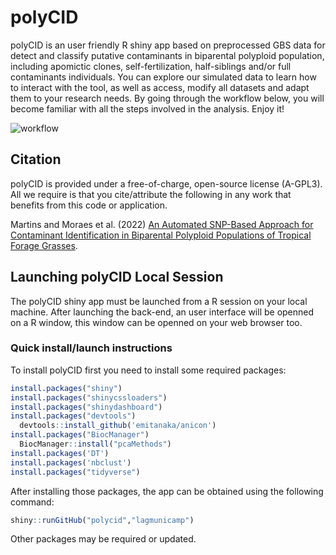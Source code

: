 # polyCID

polyCID is an user friendly R shiny app based on preprocessed GBS data for detect and classify putative contaminants in biparental polyploid population, including apomictic clones, self-fertilization, half-siblings and/or full contaminants individuals. You can explore our simulated data to learn how to interact with the tool, as well as access, modify all datasets and adapt them to your research needs. By going through the workflow below, you will become familiar with all the steps involved in the analysis. Enjoy it!

![workflow](https://user-images.githubusercontent.com/84511468/123974273-e24bc080-d992-11eb-9b59-08a9f9ea3770.jpg)

## Citation

polyCID is provided under a free-of-charge, open-source license (A-GPL3). All we require is that you cite/attribute the following in any work that benefits from this code or application.

Martins and Moraes et al. (2022)
[An Automated SNP-Based Approach for Contaminant Identification in Biparental Polyploid Populations of Tropical Forage Grasses](https://www.biorxiv.org/).

## Launching polyCID Local Session

The polyCID shiny app must be launched from a R session on your local machine. After launching the back-end, an user interface will be openned on a R window, this window can be openned on your web browser too. 

### Quick install/launch instructions

To install polyCID first you need to install some required packages: 

```r
install.packages("shiny") 
install.packages("shinycssloaders")
install.packages("shinydashboard")
install.packages("devtools")
  devtools::install_github('emitanaka/anicon')
install.packages("BiocManager")
  BiocManager::install("pcaMethods")
install.packages('DT')
install.packages('nbclust')
install.packages("tidyverse")
```

After installing those packages, the app can be obtained using the following command:

```r
shiny::runGitHub("polycid","lagmunicamp")
```
Other packages may be required or updated.







